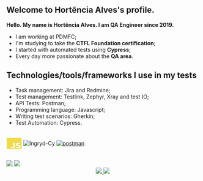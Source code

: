 ## Welcome to Hortência Alves's profile.
**Hello. My name is Hortência Alves. I am QA Engineer since 2019.**

- I am working at PDMFC;
- I'm studying to take the **CTFL Foundation certification**;
- I started with automated tests using **Cypress**;
- Every day more passionate about the **QA area**.

## Technologies/tools/frameworks I use in my tests
- Task management: Jira and Redmine;
- Test management: Testlink, Zephyr, Xray and test IO;
- API Tests: Postman;
- Programming language: Javascript;
- Writing test scenarios: Gherkin;
- Test Automation: Cypress.
 <div style="display: inline_block"><br>
 <img align="center" alt="Ingryd-Js" height="30" width="40" src="https://raw.githubusercontent.com/devicons/devicon/master/icons/javascript/javascript-plain.svg">
<img align="center" alt="Ingryd-Cy" height="30" width="60" src="https://miro.medium.com/max/600/1*liFVAWAgD-TrAQjbxsVBcA.png">
<a href="https://www.postman.com/" target="_blank"> <img align="center" src="https://www.vectorlogo.zone/logos/getpostman/getpostman-icon.svg" alt="postman" width="40" height="40"/> </p>
</div>
 
 ##
  
  <div> 
  <a href="https://www.linkedin.com/in/hortencialves" target="_blank"><img src="https://img.shields.io/badge/-LinkedIn-%230077B5?style=for-the-badge&logo=linkedin&logoColor=white" target="_blank"></a> 
  <a href = "mailto:hortencialves@gmail.com"><img src="https://img.shields.io/badge/-Gmail-%23333?style=for-the-badge&logo=gmail&logoColor=white" target="_blank"></a>
</div>
<div align="center">
  <a href="https://github.com/hortencialves">
<img height="180em" src="https://github-readme-stats.vercel.app/api?username=hortencialves&show_icons=true&theme=dracula&include_all_commits=true&count_private=true"/>
 <img height="180em" src="https://github-readme-stats.vercel.app/api/top-langs/?username=hortencialves&layout=compact&langs_count=7&theme=dracula"/>
</div>

  ##

